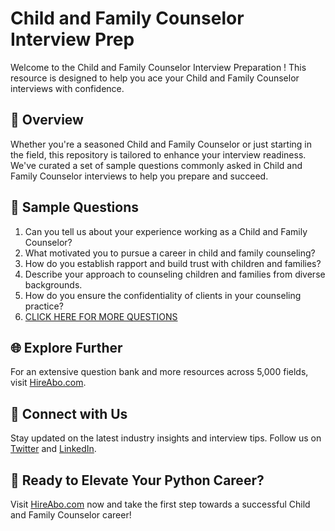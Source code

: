 # Child and Family Counselor Interview Prep

Welcome to the Child and Family Counselor Interview Preparation ! This resource is designed to help you ace your Child and Family Counselor interviews with confidence.

## 🚀 Overview

Whether you're a seasoned Child and Family Counselor or just starting in the field, this repository is tailored to enhance your interview readiness. We've curated a set of sample questions commonly asked in Child and Family Counselor interviews to help you prepare and succeed.

## 📝 Sample Questions

1. Can you tell us about your experience working as a Child and Family Counselor?
2. What motivated you to pursue a career in child and family counseling?
3. How do you establish rapport and build trust with children and families?
4. Describe your approach to counseling children and families from diverse backgrounds.
5. How do you ensure the confidentiality of clients in your counseling practice?
6. [CLICK HERE FOR MORE QUESTIONS](https://hireabo.com/job/13_0_12/Child%20and%20Family%20Counselor)

## 🌐 Explore Further

For an extensive question bank and more resources across 5,000 fields, visit [HireAbo.com](https://www.hireabo.com).

## 📱 Connect with Us

Stay updated on the latest industry insights and interview tips. Follow us on [Twitter](https://twitter.com/hireabo) and [LinkedIn](https://www.linkedin.com/in/hire-abo-3609972a8/).

## 🚀 Ready to Elevate Your Python Career?

Visit [HireAbo.com](https://www.hireabo.com) now and take the first step towards a successful Child and Family Counselor career!